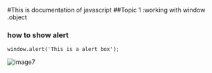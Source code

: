 #This is documentation of javascript
##Topic 1 :working with window .object
### how to show alert
```
window.alert('This is a alert box');
```

![image7](https://user-images.githubusercontent.com/95132940/143728703-0255eec2-d89f-4824-b083-05189a00e91c.jpg)

